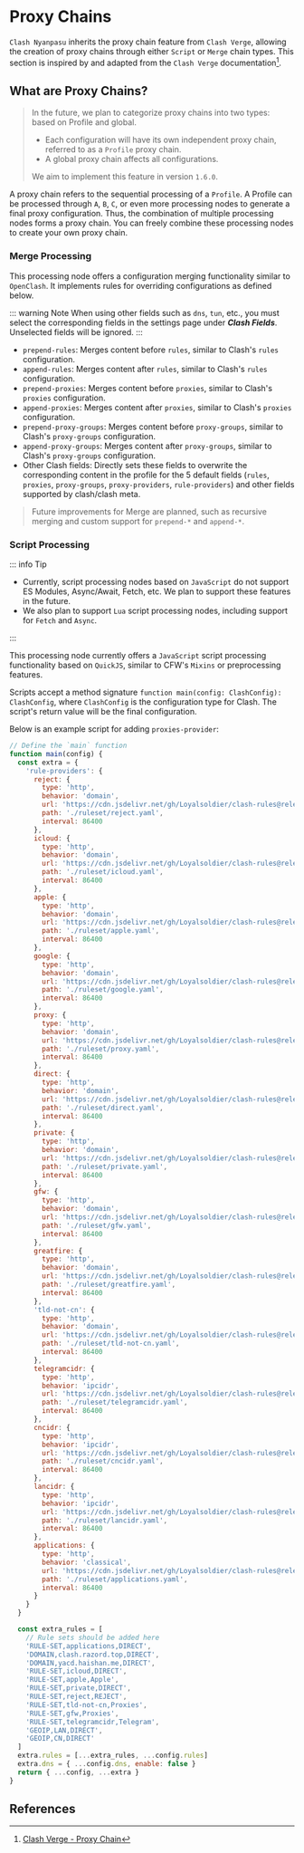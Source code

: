 # Proxy Chains

`Clash Nyanpasu` inherits the proxy chain feature from `Clash Verge`, allowing the creation of proxy chains through either `Script` or `Merge` chain types. This section is inspired by and adapted from the `Clash Verge` documentation[^1].

## What are Proxy Chains?

> In the future, we plan to categorize proxy chains into two types: based on Profile and global.
>
> - Each configuration will have its own independent proxy chain, referred to as a `Profile` proxy chain.
> - A global proxy chain affects all configurations.
>
> We aim to implement this feature in version `1.6.0`.

A proxy chain refers to the sequential processing of a `Profile`. A Profile can be processed through `A`, `B`, `C`, or even more processing nodes to generate a final proxy configuration. Thus, the combination of multiple processing nodes forms a proxy chain. You can freely combine these processing nodes to create your own proxy chain.

### Merge Processing

This processing node offers a configuration merging functionality similar to `OpenClash`. It implements rules for overriding configurations as defined below.

::: warning Note
When using other fields such as `dns`, `tun`, etc., you must select the corresponding fields in the settings page under **_Clash Fields_**. Unselected fields will be ignored.
:::

- `prepend-rules`: Merges content before `rules`, similar to Clash's `rules` configuration.
- `append-rules`: Merges content after `rules`, similar to Clash's `rules` configuration.
- `prepend-proxies`: Merges content before `proxies`, similar to Clash's `proxies` configuration.
- `append-proxies`: Merges content after `proxies`, similar to Clash's `proxies` configuration.
- `prepend-proxy-groups`: Merges content before `proxy-groups`, similar to Clash's `proxy-groups` configuration.
- `append-proxy-groups`: Merges content after `proxy-groups`, similar to Clash's `proxy-groups` configuration.
- Other Clash fields: Directly sets these fields to overwrite the corresponding content in the profile for the 5 default fields (`rules`, `proxies`, `proxy-groups`, `proxy-providers`, `rule-providers`) and other fields supported by clash/clash meta.

> Future improvements for Merge are planned, such as recursive merging and custom support for `prepend-*` and `append-*`.

### Script Processing

::: info Tip

- Currently, script processing nodes based on `JavaScript` do not support ES Modules, Async/Await, Fetch, etc. We plan to support these features in the future.
- We also plan to support `Lua` script processing nodes, including support for `Fetch` and `Async`.

:::

This processing node currently offers a `JavaScript` script processing functionality based on `QuickJS`, similar to CFW's `Mixins` or preprocessing features.

Scripts accept a method signature `function main(config: ClashConfig): ClashConfig`, where `ClashConfig` is the configuration type for Clash. The script's return value will be the final configuration.

Below is an example script for adding `proxies-provider`:

```javascript
// Define the `main` function
function main(config) {
  const extra = {
    'rule-providers': {
      reject: {
        type: 'http',
        behavior: 'domain',
        url: 'https://cdn.jsdelivr.net/gh/Loyalsoldier/clash-rules@release/reject.txt',
        path: './ruleset/reject.yaml',
        interval: 86400
      },
      icloud: {
        type: 'http',
        behavior: 'domain',
        url: 'https://cdn.jsdelivr.net/gh/Loyalsoldier/clash-rules@release/icloud.txt',
        path: './ruleset/icloud.yaml',
        interval: 86400
      },
      apple: {
        type: 'http',
        behavior: 'domain',
        url: 'https://cdn.jsdelivr.net/gh/Loyalsoldier/clash-rules@release/apple.txt',
        path: './ruleset/apple.yaml',
        interval: 86400
      },
      google: {
        type: 'http',
        behavior: 'domain',
        url: 'https://cdn.jsdelivr.net/gh/Loyalsoldier/clash-rules@release/google.txt',
        path: './ruleset/google.yaml',
        interval: 86400
      },
      proxy: {
        type: 'http',
        behavior: 'domain',
        url: 'https://cdn.jsdelivr.net/gh/Loyalsoldier/clash-rules@release/proxy.txt',
        path: './ruleset/proxy.yaml',
        interval: 86400
      },
      direct: {
        type: 'http',
        behavior: 'domain',
        url: 'https://cdn.jsdelivr.net/gh/Loyalsoldier/clash-rules@release/direct.txt',
        path: './ruleset/direct.yaml',
        interval: 86400
      },
      private: {
        type: 'http',
        behavior: 'domain',
        url: 'https://cdn.jsdelivr.net/gh/Loyalsoldier/clash-rules@release/private.txt',
        path: './ruleset/private.yaml',
        interval: 86400
      },
      gfw: {
        type: 'http',
        behavior: 'domain',
        url: 'https://cdn.jsdelivr.net/gh/Loyalsoldier/clash-rules@release/gfw.txt',
        path: './ruleset/gfw.yaml',
        interval: 86400
      },
      greatfire: {
        type: 'http',
        behavior: 'domain',
        url: 'https://cdn.jsdelivr.net/gh/Loyalsoldier/clash-rules@release/greatfire.txt',
        path: './ruleset/greatfire.yaml',
        interval: 86400
      },
      'tld-not-cn': {
        type: 'http',
        behavior: 'domain',
        url: 'https://cdn.jsdelivr.net/gh/Loyalsoldier/clash-rules@release/tld-not-cn.txt',
        path: './ruleset/tld-not-cn.yaml',
        interval: 86400
      },
      telegramcidr: {
        type: 'http',
        behavior: 'ipcidr',
        url: 'https://cdn.jsdelivr.net/gh/Loyalsoldier/clash-rules@release/telegramcidr.txt',
        path: './ruleset/telegramcidr.yaml',
        interval: 86400
      },
      cncidr: {
        type: 'http',
        behavior: 'ipcidr',
        url: 'https://cdn.jsdelivr.net/gh/Loyalsoldier/clash-rules@release/cncidr.txt',
        path: './ruleset/cncidr.yaml',
        interval: 86400
      },
      lancidr: {
        type: 'http',
        behavior: 'ipcidr',
        url: 'https://cdn.jsdelivr.net/gh/Loyalsoldier/clash-rules@release/lancidr.txt',
        path: './ruleset/lancidr.yaml',
        interval: 86400
      },
      applications: {
        type: 'http',
        behavior: 'classical',
        url: 'https://cdn.jsdelivr.net/gh/Loyalsoldier/clash-rules@release/applications.txt',
        path: './ruleset/applications.yaml',
        interval: 86400
      }
    }
  }

  const extra_rules = [
    // Rule sets should be added here
    'RULE-SET,applications,DIRECT',
    'DOMAIN,clash.razord.top,DIRECT',
    'DOMAIN,yacd.haishan.me,DIRECT',
    'RULE-SET,icloud,DIRECT',
    'RULE-SET,apple,Apple',
    'RULE-SET,private,DIRECT',
    'RULE-SET,reject,REJECT',
    'RULE-SET,tld-not-cn,Proxies',
    'RULE-SET,gfw,Proxies',
    'RULE-SET,telegramcidr,Telegram',
    'GEOIP,LAN,DIRECT',
    'GEOIP,CN,DIRECT'
  ]
  extra.rules = [...extra_rules, ...config.rules]
  extra.dns = { ...config.dns, enable: false }
  return { ...config, ...extra }
}
```

## References

[^1]: [Clash Verge - Proxy Chain](https://github.com/zzzgydi/clash-verge/wiki/%E4%BD%BF%E7%94%A8%E6%8C%87%E5%8D%97)
